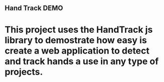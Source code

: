 ## Hand Track DEMO

# This project uses the HandTrack js library to demostrate how easy is create a web application to detect and track hands a use in any type of projects.
